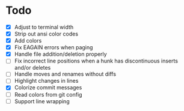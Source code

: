 # Todo

-   [x] Adjust to terminal width
-   [x] Strip out ansi color codes
-   [x] Add colors
-   [x] Fix EAGAIN errors when paging
-   [x] Handle file addition/deletion properly
-   [ ] Fix incorrect line positions when a hunk has discontinuous inserts and/or deletes
-   [ ] Handle moves and renames without diffs
-   [ ] Highlight changes in lines
-   [x] Colorize commit messages
-   [ ] Read colors from git config
-   [ ] Support line wrapping
